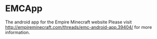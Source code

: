 EMCApp
======

The android app for the Empire Minecraft website
Please visit http://empireminecraft.com/threads/emc-android-app.39404/ for more information.

